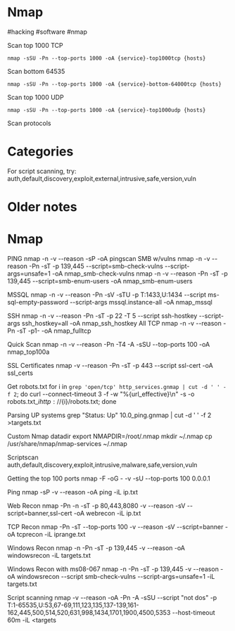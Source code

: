 # Nmap
#hacking #software #nmap

Scan top 1000 TCP
```
nmap -sSU -Pn --top-ports 1000 -oA {service}-top1000tcp {hosts}
```

Scan bottom 64535
```
nmap -sSU -Pn --top-ports 1000 -oA {service}-bottom-64000tcp {hosts}
```

Scan top 1000 UDP
```
nmap -sSU -Pn --top-ports 1000 -oA {service}-top1000udp {hosts}
```

Scan protocols

# Categories
For script scanning, try: auth,default,discovery,exploit,external,intrusive,safe,version,vuln

# Older notes
# Nmap

PING
     nmap -n -v --reason -sP -oA pingscan
SMB w/vulns
     nmap -n -v --reason -Pn -sT -p 139,445 --script=smb-check-vulns --script-args=unsafe=1 -oA nmap_smb-check-vulns
     nmap -n -v --reason -Pn -sT -p 139,445 --script=smb-enum-users -oA nmap_smb-enum-users

MSSQL
     nmap -n -v --reason -Pn -sV -sTU -p T:1433,U:1434 --script ms-sql-empty-password --script-args mssql.instance-all -oA nmap_mssql

SSH
     nmap -n -v --reason -Pn -sT -p 22 -T 5 --script ssh-hostkey --script-args ssh_hostkey=all -oA nmap_ssh_hostkey
All TCP
     nmap -n -v --reason -Pn -sT -p1- -oA nmap_fulltcp

Quick Scan
     nmap -n -v --reason -Pn -T4 -A -sSU --top-ports 100 -oA nmap_top100a

SSL Certificates
     nmap -v --reason -Pn -sT -p 443 --script ssl-cert -oA ssl_certs

Get robots.txt
for i in `grep 'open/tcp' http_services.gnmap | cut -d ' ' -f 2`; do curl --connect-timeout 3 -f -w "%{url_effective}\n" -s -o robots.txt_$i http://${i}/robots.txt; done

Parsing UP systems
grep "Status: Up" 10.0_ping.gnmap | cut -d ' ' -f 2 >targets.txt

Custom Nmap datadir
export NMAPDIR=/root/.nmap
mkdir ~/.nmap
cp /usr/share/nmap/nmap-services ~/.nmap

Scriptscan
auth,default,discovery,exploit,intrusive,malware,safe,version,vuln

Getting the top 100 ports
nmap -F -oG - -v -sU --top-ports 100 0.0.0.1

Ping
nmap -sP -v --reason -oA ping -iL ip.txt

Web Recon
nmap -Pn -n -sT -p 80,443,8080 -v --reason -sV --script=banner,ssl-cert -oA webrecon -iL ip.txt

TCP Recon
nmap -Pn -sT --top-ports 100 -v --reason -sV --script=banner -oA tcprecon -iL iprange.txt

Windows Recon
nmap -n -Pn -sT -p 139,445 -v --reason -oA windowsrecon -iL targets.txt

Windows Recon with ms08-067
nmap -n -Pn -sT -p 139,445 -v --reason -oA windowsrecon --script smb-check-vulns --script-args=unsafe=1  -iL targets.txt


Script scanning
nmap -v --reason -oA <filename> -Pn -A -sSU --script "not dos" -p T:1-65535,U:53,67-69,111,123,135,137-139,161-162,445,500,514,520,631,998,1434,1701,1900,4500,5353 --host-timeout 60m -iL <targets
